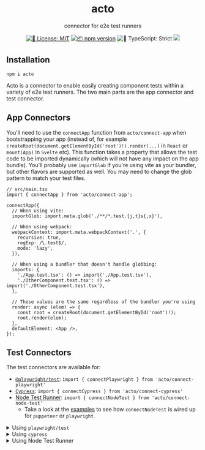<h1 align="center">acto</h1>

<p align="center">connector for e2e test runners</p>

<p align="center">
	<a href="https://github.com/kolodny/acto/blob/main/LICENSE.md" target="_blank"><img alt="📝 License: MIT" src="https://img.shields.io/badge/%F0%9F%93%9D_license-MIT-21bb42.svg"></a>
	<a href="http://npmjs.com/package/acto"><img alt="📦 npm version" src="https://img.shields.io/npm/v/acto?color=21bb42&label=%F0%9F%93%A6%20npm" /></a>
	<img alt="💪 TypeScript: Strict" src="https://img.shields.io/badge/%F0%9F%92%AA_typescript-strict-21bb42.svg" />
	<a href="https://github.com/kolodny/acto/actions"><img src="https://github.com/kolodny/acto/actions/workflows/test.yml/badge.svg?branch=main" /></a>
</p>

## Installation

```shell
npm i acto
```

Acto is a connector to enable easily creating component tests within a variety of e2e test runners. The two main parts are the app connector and test connector.

## App Connectors

You'll need to use the `connectApp` function from `acto/connect-app` when bootstrapping your app (instead of, for example  
`createRoot(document.getElementById('root')!).render(...)` in `React` or `mount(App)` in `Svelte` etc). This function takes a property that allows the test code to be imported dynamically (which will not have any impact on the app bundle). You'll probably use `importGlob` if you're using vite as your bundler, but other flavors are supported as well. You may need to change the glob pattern to match your test files.

```tsx
// src/main.tsx
import { connectApp } from 'acto/connect-app';

connectApp({
  // When using vite:
  importGlob: import.meta.glob('./**/*.test.{j,t}s{,x}'),

  // When using webpack:
  webpackContext: import.meta.webpackContext('.', {
    recursive: true,
    regExp: /\.test$/,
    mode: 'lazy',
  }),

  // When using a bundler that doesn't handle globbing:
  imports: {
    './App.test.tsx': () => import('./App.test.tsx'),
    './OtherComponent.test.tsx': () => import('./OtherComponent.test.tsx'),
  },

  // These values are the same regardless of the bundler you're using
  render: async (elem) => {
    const root = createRoot(document.getElementById('root')!);
    root.render(elem);
  },
  defaultElement: <App />,
});
```

## Test Connectors

The test connectors are available for:

- [`@playwright/test`](https://playwright.dev/docs/intro): `import { connectPlaywright } from 'acto/connect-playwright'`
- [`Cypress`](https://www.cypress.io/): `import { connectCypress } from 'acto/connect-cypress'`
- [Node Test Runner](https://nodejs.org/api/test.html): `import { connectNodeTest } from 'acto/connect-node-test'`
  - Take a look at the [examples](./examples/node-test/tests/) to see how `connectNodeTest` is wired up for `puppeteer` or `playwright`.

<details>
<summary>Using <code>playwright/test</code></summary>

```ts
// tests/playwright.spec.tsx
import React from 'react';
import { connectPlaywright } from 'acto/connect-playwright';

const { test, expect } = connectPlaywright({
  bootstrappedAt: import.meta.resolve('../src/main.tsx'),
});

test('app test', async ({ render }) => {
  const { page } = await render();
  await expect(page.getByText('Vite + React')).toBeVisible();
});

test('component test', async ({ render }) => {
  const { page } = await render(<div>Custom</div>);
  await expect(page.getByText('Custom')).toBeVisible();
});

```

</details>

<details>
<summary>Using <code>cypress</code></summary>

```tsx
// cypress/e2e/spec.cy.tsx
import React from 'react';
import { connectCypress } from 'acto/connect-cypress';

const { render, describe, it, cy } = connectCypress({
  bootstrappedAt: '../../src/main.tsx',
});

describe('my tests', () => {
  it('tests app', () => {
    render();

    cy.contains('Vite + React').should('be.visible');
  });

  it('tests components', async ({ render }) => {
    const { page } = await render(<div>Custom</div>);
    await expect(page.getByText('Custom')).toBeVisible();
  });
});
```

</details>

<details>
<summary>Using Node Test Runner</summary>

- See example that uses [`playwright`](./examples/node-test/tests/playwright.test.tsx)
- See example that uses [`puppeteer`](./examples/node-test/tests/puppeteer.test.tsx)

</details>
